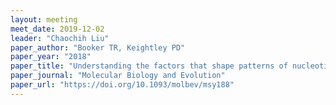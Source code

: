 ```yaml
---
layout: meeting
meet_date: 2019-12-02
leader: "Chaochih Liu"
paper_author: "Booker TR, Keightley PD"
paper_year: "2018"
paper_title: "Understanding the factors that shape patterns of nucleotide diversity in the house mouse genome"
paper_journal: "Molecular Biology and Evolution"
paper_url: "https://doi.org/10.1093/molbev/msy188"
---
```


